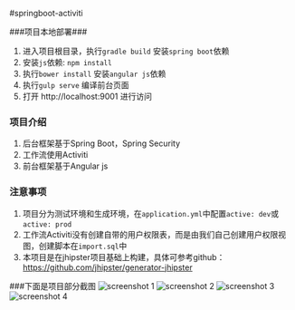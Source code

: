 #springboot-activiti

###项目本地部署###
1. 进入项目根目录，执行`gradle build` 安装`spring boot`依赖
2. 安装`js`依赖: `npm install`
3. 执行`bower install` 安装`angular js`依赖
4. 执行`gulp serve` 编译前台页面
5. 打开 http://localhost:9001 进行访问

### 项目介绍
1. 后台框架基于Spring Boot，Spring Security
2. 工作流使用Activiti
3. 前台框架基于Angular js

### 注意事项
1. 项目分为测试环境和生成环境，在`application.yml`中配置`active: dev`或`active: prod`
2. 工作流Activiti没有创建自带的用户权限表，而是由我们自己创建用户权限视图，创建脚本在`import.sql`中
3. 本项目是在jhipster项目基础上构建，具体可参考github：https://github.com/jhipster/generator-jhipster

###下面是项目部分截图
![screenshot 1](http://git.oschina.net/wyy396731037/springboot-activiti/raw/master/1.png "在线编辑流程图")
![screenshot 2](http://git.oschina.net/wyy396731037/springboot-activiti/raw/master/2.png "流程模板管理")
![screenshot 3](http://git.oschina.net/wyy396731037/springboot-activiti/raw/master/3.png "流程跟踪")
![screenshot 4](http://git.oschina.net/wyy396731037/springboot-activiti/raw/master/4.png "代办任务管理")
